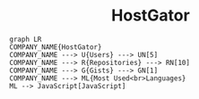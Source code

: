 <h1 align="center">HostGator</h1>

```mermaid
graph LR
COMPANY_NAME{HostGator}
COMPANY_NAME ---> U{Users} ---> UN[5]
COMPANY_NAME ---> R{Repositories} ---> RN[10]
COMPANY_NAME ---> G{Gists} ---> GN[1]
COMPANY_NAME ---> ML{Most Used<br>Languages}
ML --> JavaScript[JavaScript]
```
